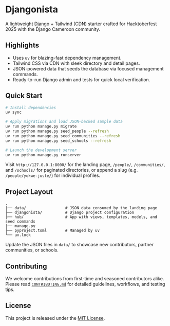 # Djangonista

A lightweight Django + Tailwind (CDN) starter crafted for Hacktoberfest 2025 with the Django Cameroon community.

## Highlights

- Uses `uv` for blazing-fast dependency management.
- Tailwind CSS via CDN with sleek directory and detail pages.
- JSON-powered data that seeds the database via focused management commands.
- Ready-to-run Django admin and tests for quick local verification.

## Quick Start

```bash
# Install dependencies
uv sync

# Apply migrations and load JSON-backed sample data
uv run python manage.py migrate
uv run python manage.py seed_people --refresh
uv run python manage.py seed_communities --refresh
uv run python manage.py seed_schools --refresh

# Launch the development server
uv run python manage.py runserver
```

Visit `http://127.0.0.1:8000/` for the landing page, `/people/`, `/communities/`, and `/schools/` for paginated directories, or append a slug (e.g. `/people/yokwe-juste/`) for individual profiles.

## Project Layout

```
.
├── data/                 # JSON data consumed by the landing page
├── djangonista/          # Django project configuration
├── hub/                  # App with views, templates, models, and seed commands
├── manage.py
├── pyproject.toml        # Managed by uv
└── uv.lock
```

Update the JSON files in `data/` to showcase new contributors, partner communities, or schools.

## Contributing

We welcome contributions from first-time and seasoned contributors alike. Please read [`CONTRIBUTING.md`](CONTRIBUTING.md) for detailed guidelines, workflows, and testing tips.

## License

This project is released under the [MIT License](LICENSE).
